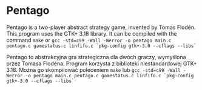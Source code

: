# Pentago

Pentago is a two-player abstract strategy game, invented by Tomas Flodén.
This program uses the GTK+ 3.18 library.
It can be compiled with the command `make` or ```gcc -std=c99 -Wall -Werror -o pentago main.c pentago.c gamestatus.c linfifo.c `pkg-config gtk+-3.0 --cflags --libs` ```

Pentago to abstrakcyjna gra strategiczna dla dwóch graczy, wymyślona przez Tomasa Flodéna.
Program korzysta z biblioteki niestandardowej GTK+ 3.18.
Można go skompilować poleceniem `make` lub ```gcc -std=c99 -Wall -Werror -o pentago main.c pentago.c gamestatus.c linfifo.c `pkg-config gtk+-3.0 --cflags --libs` ```
